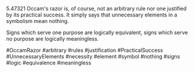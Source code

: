 5.47321 Occam's razor is, of course, not an arbitrary rule nor one justified by its practical success. It simply says that unnecessary elements in a symbolism mean nothing.

Signs which serve one purpose are logically equivalent, signs which serve no purpose are logically meaningless.

#OccamRazor #arbitrary #rules #justification #PracticalSuccess #UnnecessaryElements #necessity #element #symbol #nothing #signs #logic #equivalence #meaningless 